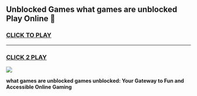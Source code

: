
## Unblocked Games what games are unblocked Play Online 👋
<h3>
<a href="https://news.freeplayer.one?title=what_games_are_unblocked&ref=17F">CLICK TO PLAY</a></h3>
<hr>

<h3>
<a href="https://news.freeplayer.one?title=what_games_are_unblocked&ref=17F">CLICK 2 PLAY</a>
  
</h3>

<a href="https://news.freeplayer.one?title=what_games_are_unblocked&ref=17F/"><img src="https://clearcache.store/games.png"></a>


**what games are unblocked games unblocked: Your Gateway to Fun and Accessible Online Gaming**
